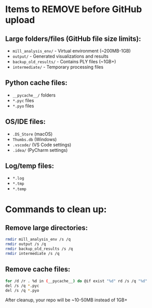 # Items to REMOVE before GitHub upload

## Large folders/files (GitHub file size limits):
- `mill_analysis_env/` - Virtual environment (~200MB-1GB)
- `output/` - Generated visualizations and results
- `backup_old_results/` - Contains PLY files (~1GB+)
- `intermediate/` - Temporary processing files

## Python cache files:
- `__pycache__/` folders
- `*.pyc` files
- `*.pyo` files

## OS/IDE files:
- `.DS_Store` (macOS)
- `Thumbs.db` (Windows)
- `.vscode/` (VS Code settings)
- `.idea/` (PyCharm settings)

## Log/temp files:
- `*.log`
- `*.tmp`
- `*.temp`

# Commands to clean up:

## Remove large directories:
```bash
rmdir mill_analysis_env /s /q
rmdir output /s /q
rmdir backup_old_results /s /q
rmdir intermediate /s /q
```

## Remove cache files:
```bash
for /d /r . %d in (__pycache__) do @if exist "%d" rd /s /q "%d"
del /s /q *.pyc
del /s /q *.pyo
```

After cleanup, your repo will be ~10-50MB instead of 1GB+
